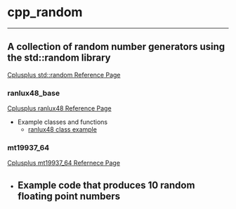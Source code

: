 # cpp_random
---
## A collection of random number generators using the std::random library

[Cplusplus std::random Reference Page](https://cplusplus.com/reference/random/)

### ranlux48_base
[Cplusplus ranlux48 Reference Page](https://cplusplus.com/reference/random/ranlux48_base/)
- Example classes and functions
  - [ranlux48 class example](https://github.com/gbc-matthew/cpp_random/blob/main/ranlux48.cpp)
 
### mt19937_64

[Cplusplus mt19937_64 Refernece Page](https://cplusplus.com/reference/random/mt19937_64/)
- Example code that produces 10 random floating point numbers
  - 
